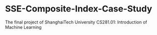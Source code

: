 # SSE-Composite-Index-Case-Study
The final project of ShanghaiTech University CS281.01: Introduction of Machine Learning
